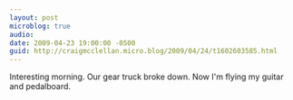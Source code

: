 ```yaml
---
layout: post
microblog: true
audio: 
date: 2009-04-23 19:00:00 -0500
guid: http://craigmcclellan.micro.blog/2009/04/24/t1602603585.html
---
```

Interesting morning. Our gear truck broke down. Now I'm flying my guitar and pedalboard.
